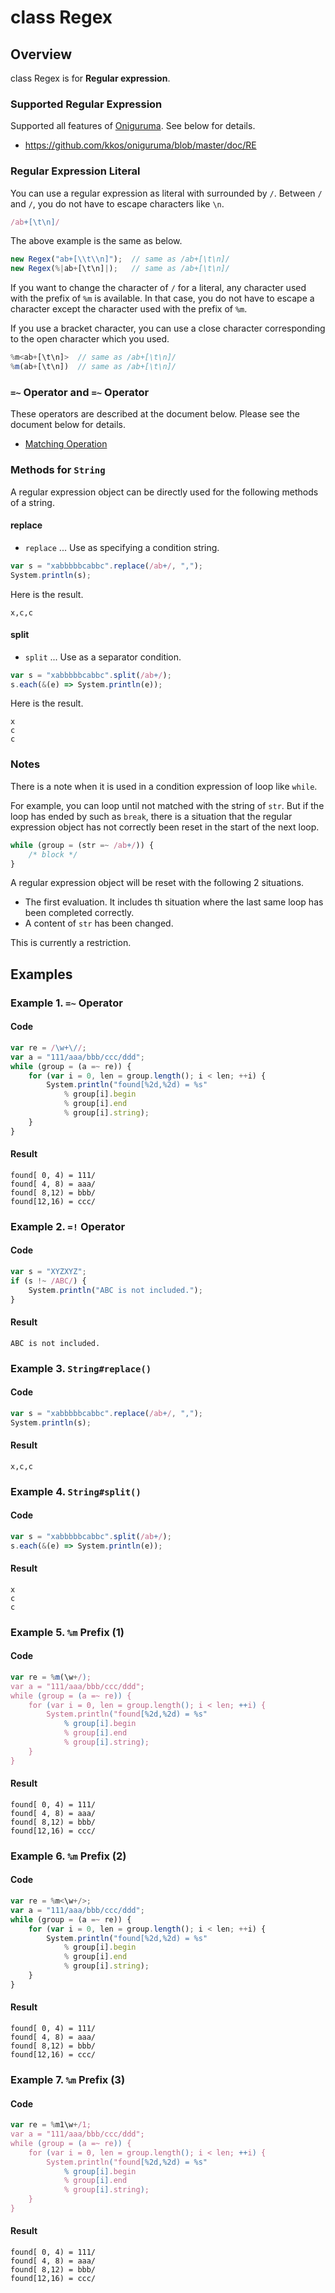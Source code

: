 # class Regex

## Overview

class Regex is for **Regular expression**.

### Supported Regular Expression

Supported all features of [Oniguruma](https://github.com/kkos/oniguruma).
See below for details.

* https://github.com/kkos/oniguruma/blob/master/doc/RE

### Regular Expression Literal

You can use a regular expression as literal with surrounded by `/`.
Between `/` and `/`, you do not have to escape characters like `\n`.

```javascript
/ab+[\t\n]/
```

The above example is the same as below.

```javascript
new Regex("ab+[\\t\\n]");  // same as /ab+[\t\n]/
new Regex(%|ab+[\t\n]|);   // same as /ab+[\t\n]/
```

If you want to change the character of `/` for a literal, any character used with the prefix of `%m` is available.
In that case, you do not have to escape a character except the character used with the prefix of `%m`.

If you use a bracket character, you can use a close character corresponding to the open character which you used.

```javascript
%m<ab+[\t\n]>  // same as /ab+[\t\n]/
%m(ab+[\t\n])  // same as /ab+[\t\n]/
```

### `=~` Operator and `=~` Operator

These operators are described at the document below.
Please see the document below for details.

*   [Matching Operation](../../statement/expression/matching.md)

### Methods for `String`

A regular expression object can be directly used for the following methods of a string.

#### replace

* `replace` ... Use as specifying a condition string.

```javascript
var s = "xabbbbbcabbc".replace(/ab+/, ",");
System.println(s);
```

Here is the result.

```
x,c,c
```

#### split

* `split` ... Use as a separator condition.

```javascript
var s = "xabbbbbcabbc".split(/ab+/);
s.each(&(e) => System.println(e));
```

Here is the result.

```
x
c
c
```

### Notes

There is a note when it is used in a condition expression of loop like `while`.

For example, you can loop until not matched with the string of `str`.
But if the loop has ended by such as `break`, there is a situation that the regular expression object has not correctly been reset in the start of the next loop.

```javascript
while (group = (str =~ /ab+/)) {
    /* block */
}
```

A regular expression object will be reset with the following 2 situations.

*   The first evaluation. It includes th situation where the last same loop has been completed correctly.
*   A content of `str` has been changed.

This is currently a restriction.

## Examples

### Example 1. `=~` Operator

#### Code

```javascript
var re = /\w+\//;
var a = "111/aaa/bbb/ccc/ddd";
while (group = (a =~ re)) {
    for (var i = 0, len = group.length(); i < len; ++i) {
        System.println("found[%2d,%2d) = %s"
            % group[i].begin
            % group[i].end
            % group[i].string);
    }
}
```

#### Result

```
found[ 0, 4) = 111/
found[ 4, 8) = aaa/
found[ 8,12) = bbb/
found[12,16) = ccc/
```

### Example 2. `=!` Operator

#### Code

```javascript
var s = "XYZXYZ";
if (s !~ /ABC/) {
    System.println("ABC is not included.");
}
```

#### Result

```
ABC is not included.
```

### Example 3. `String#replace()`

#### Code

```javascript
var s = "xabbbbbcabbc".replace(/ab+/, ",");
System.println(s);
```

#### Result

```
x,c,c
```

### Example 4. `String#split()`

#### Code

```javascript
var s = "xabbbbbcabbc".split(/ab+/);
s.each(&(e) => System.println(e));
```

#### Result

```
x
c
c
```

### Example 5. `%m` Prefix (1)

#### Code

```javascript
var re = %m(\w+/);
var a = "111/aaa/bbb/ccc/ddd";
while (group = (a =~ re)) {
    for (var i = 0, len = group.length(); i < len; ++i) {
        System.println("found[%2d,%2d) = %s"
            % group[i].begin
            % group[i].end
            % group[i].string);
    }
}
```

#### Result

```
found[ 0, 4) = 111/
found[ 4, 8) = aaa/
found[ 8,12) = bbb/
found[12,16) = ccc/
```

### Example 6. `%m` Prefix (2)

#### Code

```javascript
var re = %m<\w+/>;
var a = "111/aaa/bbb/ccc/ddd";
while (group = (a =~ re)) {
    for (var i = 0, len = group.length(); i < len; ++i) {
        System.println("found[%2d,%2d) = %s"
            % group[i].begin
            % group[i].end
            % group[i].string);
    }
}
```

#### Result

```
found[ 0, 4) = 111/
found[ 4, 8) = aaa/
found[ 8,12) = bbb/
found[12,16) = ccc/
```

### Example 7. `%m` Prefix (3)

#### Code

```javascript
var re = %m1\w+/1;
var a = "111/aaa/bbb/ccc/ddd";
while (group = (a =~ re)) {
    for (var i = 0, len = group.length(); i < len; ++i) {
        System.println("found[%2d,%2d) = %s"
            % group[i].begin
            % group[i].end
            % group[i].string);
    }
}
```

#### Result

```
found[ 0, 4) = 111/
found[ 4, 8) = aaa/
found[ 8,12) = bbb/
found[12,16) = ccc/
```
